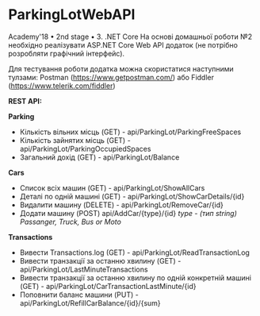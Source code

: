 ﻿# ParkingLotWebAPI

Academy'18 • 2nd stage • 3. .NET Core
На основі домашньої роботи №2 необхідно реалізувати ASP.NET Core Web API додаток (не потрібно розробляти графічний інтерфейс).

Для тестування роботи додатка можна скористатися наступними тулзами: Postman (https://www.getpostman.com/) або Fiddler (https://www.telerik.com/fiddler)


__REST API:__


__Parking__
* Кількість вільних місць (GET) - api/ParkingLot/ParkingFreeSpaces
* Кількість зайнятих місць (GET) - api/ParkingLot/ParkingOccupiedSpaces
* Загальний дохід (GET) - api/ParkingLot/Balance

__Cars__
* Список всіх машин (GET) - api/ParkingLot/ShowAllCars
* Деталі по одній машині (GET) - api/ParkingLot/ShowCarDetails/{id}
* Видалити машину (DELETE) - api/ParkingLot/RemoveCar/{id}
* Додати машину (POST) api/AddCar/{type}/{id} 
_type - (тип string) Passanger, Truck, Bus or Moto_

__Transactions__
* Вивести Transactions.log (GET) - api/ParkingLot/ReadTransactionLog
* Вивести транзакції за останню хвилину (GET) - api/ParkingLot/LastMinuteTransactions
* Вивести транзакції за останню хвилину по одній конкретній машині (GET) - api/ParkingLot/CarTransactionLastMinute/{id}
* Поповнити баланс машини (PUT) - api/ParkingLot/RefillCarBalance/{id}/{sum}